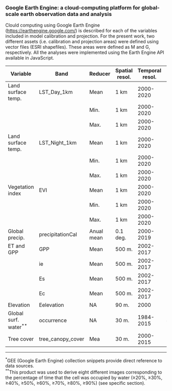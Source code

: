 ### Google Earth Engine: a cloud-computing platform for global-scale earth observation data and analysis

Clould computing using Google Earth Engine (https://earthengine.google.com/) is described for each of the variables included in model calibration and projection.
For the present work, two different assets (i.e. calibration and projection areas) were defined using vector files (ESRI shapefiles). These areas were defined as M and G, respectively. All the analyses were implemented using the Earth Engine API available in JavaScript. 

|Variable          |Band             |Reducer      |Spatial resol. |Temporal resol. |GEE snippet<sup>*</sup> |   
|------------------|-----------------|-------------| --------------|--------------- |----------------------- |
|Land surface temp.|LST_Day_1km      |Mean         |1 km           |2000-2020       |MODIS/006/MOD11A1       |
|                  |                 |Min.         |1 km           |2000-2020       |MODIS/006/MOD11A1       |
|                  |                 |Max.         |1 km           |2000-2020       |MODIS/006/MOD11A1       |
|Land surface temp.|LST_Night_1km    |Mean         |1 km           |2000-2020       |MODIS/006/MOD11A1       |
|                  |                 |Min.         |1 km           |2000-2020       |MODIS/006/MOD11A1       |
|                  |                 |Max.         |1 km           |2000-2020       |MODIS/006/MOD11A1       |
|Vegetation index  |EVI              |Mean         |1 km           |2000-2020       |MODIS/006/MOD13A2       |
|                  |                 |Min.         |1 km           |2000-2020       |MODIS/006/MOD13A2       |
|                  |                 |Max.         |1 km           |2000-2020       |MODIS/006/MOD13A2       |
|Global precip.    |precipitationCal |Anual mean   |0.1 deg.       |2000-2019	      |NASA/GPM_L3/IMERG_V06   |
|ET and GPP        |GPP              |Mean         |500 m.         |2002-2017       |CAS/IGSNRR/PML/V2       |
|                  |ie               |Mean         |500 m.         |2002-2017       |CAS/IGSNRR/PML/V2       |
|                  |Es               |Mean         |500 m.  	     |2002-2017       |CAS/IGSNRR/PML/V2       |
|                  |Ec               |Mean         |500 m.  	     |2002-2017       |CAS/IGSNRR/PML/V2       |
|Elevation         |Eelevation       |NA           |90 m.  	       |2000            |CGIAR/SRTM90_V4         |
|Global surf. water<sup>**</sup>|occurrence       |NA           |30 m.  	       |1984-2015       |JRC/GSW1_0/GlobalSurfaceWater|
|Tree cover        |tree_canopy_cover|Mea          |30 m.  	       |2000-2015       |NASA/MEASURES/GFCC/TC/v3|

***
<sup>*</sup>GEE (Google Earth Engine) collection snippets provide direct reference to data sources.  
<sup>**</sup>This product was used to derive eight different images corresponding to the percentage of time that the cell was occupied by water (&ge;20%, &ge;30%, &ge;40%, &ge;50%, &ge;60%, &ge;70%, &ge;80%, &ge;90%) (see specific section). 